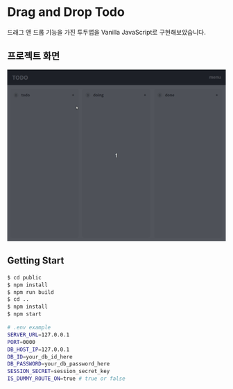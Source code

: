 # Drag and Drop Todo

드래그 앤 드롭 기능을 가진 투두앱을 Vanilla JavaScript로 구현해보았습니다.

## 프로젝트 화면

<img src="./file/todo.gif" />

## Getting Start

```bash
$ cd public
$ npm install
$ npm run build
$ cd ..
$ npm install
$ npm start
```

```bash
# .env example
SERVER_URL=127.0.0.1
PORT=0000
DB_HOST_IP=127.0.0.1
DB_ID=your_db_id_here
DB_PASSWORD=your_db_password_here
SESSION_SECRET=session_secret_key
IS_DUMMY_ROUTE_ON=true # true or false
```

